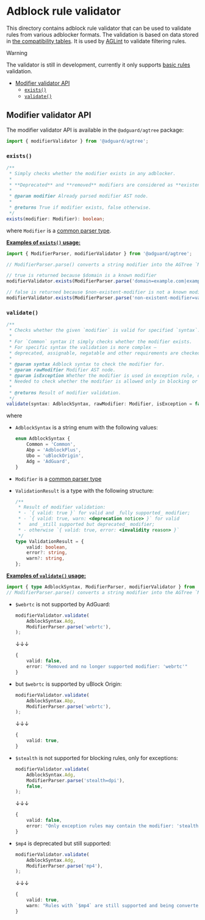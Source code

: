 # Adblock rule validator

This directory contains adblock rule validator that can be used to validate rules from various adblocker formats.
The validation is based on data stored in [the compatibility tables][compatibility-tables-url].
It is used by [AGLint] to validate filtering rules.

> [!WARNING]
> The validator is still in development, currently it only supports [basic rules][kb-basic-rules] validation.

- [Modifier validator API](#modifier-validator-api)
    - [`exists()`](#modifier-validator-api--exists)
    - [`validate()`](#modifier-validator-api--validate)

## <a name="modifier-validator-api"></a> Modifier validator API

The modifier validator API is available in the `@adguard/agtree` package:

```ts
import { modifierValidator } from '@adguard/agtree';
```

### <a name="modifier-validator-api--exists"></a> `exists()`

```ts
/**
 * Simply checks whether the modifier exists in any adblocker.
 *
 * **Deprecated** and **removed** modifiers are considered as **existent**.
 *
 * @param modifier Already parsed modifier AST node.
 *
 * @returns True if modifier exists, false otherwise.
 */
exists(modifier: Modifier): boolean;
```

where `Modifier` is a [common parser type][parser-modifier-type].

<a name="modifier-validator-api--exists--examples"></a>

[**Examples of `exists()` usage:**](#modifier-validator-api--exists--examples)

```ts
import { ModifierParser, modifierValidator } from '@adguard/agtree';

// ModifierParser.parse() converts a string modifier into the AGTree `Modifier` type

// true is returned because $domain is a known modifier
modifierValidator.exists(ModifierParser.parse('domain=example.com|example.org'));

// false is returned because $non-existent-modifier is not a known modifier
modifierValidator.exists(ModifierParser.parse('non-existent-modifier=value'));
```

### <a name="modifier-validator-api--validate"></a> `validate()`

```ts
/**
 * Checks whether the given `modifier` is valid for specified `syntax`.
 *
 * For `Common` syntax it simply checks whether the modifier exists.
 * For specific syntax the validation is more complex —
 * deprecated, assignable, negatable and other requirements are checked.
 *
 * @param syntax Adblock syntax to check the modifier for.
 * @param rawModifier Modifier AST node.
 * @param isException Whether the modifier is used in exception rule, default to false.
 * Needed to check whether the modifier is allowed only in blocking or exception rules.
 *
 * @returns Result of modifier validation.
 */
validate(syntax: AdblockSyntax, rawModifier: Modifier, isException = false): ValidationResult;
```

where

- `AdblockSyntax` is a string enum with the following values:

    ```ts
    enum AdblockSyntax {
        Common = 'Common',
        Abp = 'AdblockPlus',
        Ubo = 'uBlockOrigin',
        Adg = 'AdGuard',
    }
    ```

- `Modifier` is a [common parser type][parser-modifier-type]

- `ValidationResult` is a type with the following structure:

    ```ts
    /**
     * Result of modifier validation:
     * - `{ valid: true }` for valid and _fully supported_ modifier;
     * - `{ valid: true, warn: <deprecation notice> }` for valid
     *   and _still supported but deprecated_ modifier;
     * - otherwise `{ valid: true, error: <invalidity reason> }`
     */
    type ValidationResult = {
        valid: boolean,
        error?: string,
        warn?: string,
    };
    ```

<a name="modifier-validator-api--validate--examples"></a>

[**Examples of `validate()` usage:**](#modifier-validator-api--validate--examples)

```ts
import { type AdblockSyntax, ModifierParser, modifierValidator } from '@adguard/agtree';
// ModifierParser.parse() converts a string modifier into the AGTree `Modifier` type
```

- `$webrtc` is not supported by AdGuard:

    ```ts
    modifierValidator.validate(
        AdblockSyntax.Adg,
        ModifierParser.parse('webrtc'),
    );
    ```

    ↓↓↓

    ```ts
    {
        valid: false,
        error: "Removed and no longer supported modifier: 'webrtc'"
    }
    ```

- but `$webrtc` is supported by uBlock Origin:

    ```ts
    modifierValidator.validate(
        AdblockSyntax.Abp,
        ModifierParser.parse('webrtc'),
    );
    ```

    ↓↓↓

    ```ts
    {
        valid: true,
    }
    ```

- `$stealth` is not supported for blocking rules, only for exceptions:

    ```ts
    modifierValidator.validate(
        AdblockSyntax.Adg,
        ModifierParser.parse('stealth=dpi'),
        false,
    );
    ```

    ↓↓↓

    ```ts
    {
        valid: false,
        error: "Only exception rules may contain the modifier: 'stealth'"
    }
    ```

- `$mp4` is deprecated but still supported:

    ```ts
    modifierValidator.validate(
        AdblockSyntax.Adg,
        ModifierParser.parse('mp4'),
    );
    ```

    ↓↓↓

    <!-- markdownlint-disable line-length -->

    ```ts
    {
        valid: true,
        warn: "Rules with `$mp4` are still supported and being converted into `$redirect=noopmp4-1s` now but the support shall be removed in the future."
    }
    ```

[compatibility-tables-url]: https://github.com/AdguardTeam/tsurlfilter/tree/master/packages/agtree/src/compatibility-tables
[parser-modifier-type]: https://github.com/AdguardTeam/tsurlfilter/blob/865ff8a6100f804a6392f68b61b76e6d7a2c611d/packages/agtree/src/parser/common.ts#L754
[AGLint]: https://github.com/AdguardTeam/AGLint
[kb-basic-rules]: https://adguard.com/kb/general/ad-filtering/create-own-filters/#basic-rules
